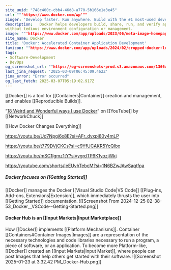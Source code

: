 ```yaml
---
site_uuid: "748c400c-cbb4-46d8-a770-5b166e1a3e45"
url: ""'https://www.docker.com/wp'""
zinger: 'Develop faster. Run anywhere. Build with the #1 most-used developer tool.'
description:   Docker helps developers build, share, run, and verify applications anywhere —
without tedious environment configuration or management.
image: ""'https://www.docker.com/app/uploads/2023/06/meta-image-homepage-1110x580.png'""
site_name: Docker
title: 'Docker: Accelerated Container Application Development'
favicon: ""https://www.docker.com/app/uploads/2024/02/cropped-docker-logo-favicon-192x192.png""
tags:
- Software-Development
- DevOps
og_screenshot_url: ""https://og-screenshots-prod.s3.amazonaws.com/1366x768/80/false/b9f67154bc6abfc949f785b488b9db7cdc0c8646d623112aafb52316d4b64864.jpeg""
last_jina_request: '2025-03-09T06:45:09.462Z'
jina_error: "Error occurred"
og_last_fetch: 2025-03-07T05:19:02.917Z
---
```

[[Docker]] is a tool for [[Containers|Container]] creation and management, and enables [[Reproducible Builds]]. 

“[18 Weird and Wonderful ways I use Docker](https://youtu.be/RUqGlWr5LBA?si=beBc8yv-4_PwEB4Q)” on [[YouTube]] by [[NetworkChuck]]

[[How Docker Changes Everything]]

https://youtu.be/Ud7Npgi6x8E?si=AFr_dvxpi80y4mLP

https://youtu.be/t779DVjCKCs?si=c9YfUCAKR5YcQIbx

https://youtu.be/mSC1Igmz1tY?si=ygrdTP9K1yozjWkj

https://youtube.com/shorts/IeEUvhTebcM?si=1N6BZwJAwSaqtfpa
##### Docker focuses on [[Getting Started]]
[[Docker]] manages the Docker [[Visual Studio Code|VS Code]] [[Plug-ins,  Add-ons,  Extensions|Extension]], which immediately thrusts the user into [[Getting Started]] documentation. 
![[Screenshot From 2024-12-25 02-38-53_Docker__VSCode--Getting-Started.png]]

#### Docker Hub is an [[Input Markets|Input Marketplace]]
How [[Docker]] implements [[Platform Mechanisms]]. Container [[Containers#Container Images|Images]] are a representation of the necessary technologies and code libraries necessary to run a program, a piece of software, or an application. To become more Platform-like, [[Docker]] created an [[Input Markets|Input Market]], where people can post Images that help others get started  with their software. 
![[Screenshot 2025-01-23 at 3.32.42 PM_Docker-Hub.png]]
